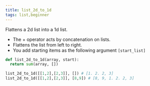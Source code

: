 ```yaml
---
title: list_2d_to_1d
tags: list,beginner
---
```


Flattens a 2d list into a 1d list.

- The + operator acts by concatenation on lists.
- Flattens the list from left to right.
- You add starting items as the following argument ```[start_list]```

```py
def list_2d_to_1d(array, start):
  return sum(array, [])
```

```py
list_2d_to_1d([[1,2],[2,3]], []) # [1. 2. 2, 3]
list_2d_to_1d([[1,2],[2,3]], [8,9]) # [8, 9, 1. 2. 2, 3]
```
